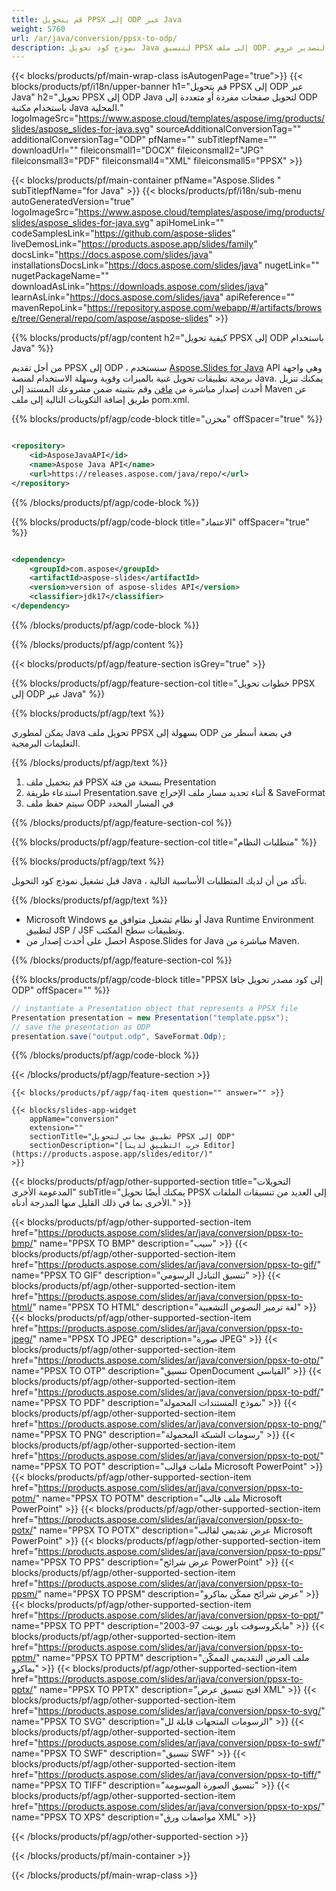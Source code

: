 ```yaml
---
title: قم بتحويل PPSX إلى ODP عبر Java
weight: 5760
url: /ar/java/conversion/ppsx-to-odp/ 
description: نموذج كود تحويل Java لتنسيق PPSX إلى ملف ODP. استخدم رمز المثال هذا لتصدير عروض PowerPoint & OpenOffice التقديمية إلى ODP داخل أي تطبيق يستند إلى Web أو Desktop Java.
---
```


{{< blocks/products/pf/main-wrap-class isAutogenPage="true">}}
{{< blocks/products/pf/i18n/upper-banner h1="قم بتحويل PPSX إلى ODP عبر Java" h2="تحويل PPSX إلى ODP Java لتحويل صفحات مفردة أو متعددة إلى ODP باستخدام مكتبة Java المحلية." logoImageSrc="https://www.aspose.cloud/templates/aspose/img/products/slides/aspose_slides-for-java.svg" sourceAdditionalConversionTag="" additionalConversionTag="ODP" pfName="" subTitlepfName="" downloadUrl="" fileiconsmall1="DOCX" fileiconsmall2="JPG" fileiconsmall3="PDF" fileiconsmall4="XML" fileiconsmall5="PPSX" >}}

{{< blocks/products/pf/main-container pfName="Aspose.Slides " subTitlepfName="for Java" >}}
{{< blocks/products/pf/i18n/sub-menu autoGeneratedVersion="true" logoImageSrc="https://www.aspose.cloud/templates/aspose/img/products/slides/aspose_slides-for-java.svg" apiHomeLink="" codeSamplesLink="https://github.com/aspose-slides" liveDemosLink="https://products.aspose.app/slides/family" docsLink="https://docs.aspose.com/slides/java" installationsDocsLink="https://docs.aspose.com/slides/java" nugetLink="" nugetPackageName="" downloadAsLink="https://downloads.aspose.com/slides/java" learnAsLink="https://docs.aspose.com/slides/java" apiReference="" mavenRepoLink="https://repository.aspose.com/webapp/#/artifacts/browse/tree/General/repo/com/aspose/aspose-slides" >}}

{{% blocks/products/pf/agp/content h2="كيفية تحويل PPSX إلى ODP باستخدام Java" %}}

 من أجل تقديم PPSX إلى ODP ، سنستخدم
 [Aspose.Slides for Java](https://products.aspose.com/slides/ar/java)
 API وهي واجهة برمجة تطبيقات تحويل غنية بالميزات وقوية وسهلة الاستخدام لمنصة Java. يمكنك تنزيل أحدث إصدار مباشرة من
 [مافن](https://repository.aspose.com/webapp/#/artifacts/browse/tree/General/repo/com/aspose/aspose-slides)
 وقم بتثبيته ضمن مشروعك المستند إلى Maven عن طريق إضافة التكوينات التالية إلى ملف pom.xml.

{{% blocks/products/pf/agp/code-block title="مخزن" offSpacer="true" %}}

```xml

<repository>
    <id>AsposeJavaAPI</id>
    <name>Aspose Java API</name>
    <url>https://releases.aspose.com/java/repo/</url>
</repository>

```

{{% /blocks/products/pf/agp/code-block %}}

{{% blocks/products/pf/agp/code-block title="الاعتماد" offSpacer="true" %}}

```xml

<dependency>
    <groupId>com.aspose</groupId>
    <artifactId>aspose-slides</artifactId>
    <version>version of aspose-slides API</version>
    <classifier>jdk17</classifier>
</dependency>
```

{{% /blocks/products/pf/agp/code-block %}}

{{% /blocks/products/pf/agp/content %}}

{{< blocks/products/pf/agp/feature-section isGrey="true" >}}

{{% blocks/products/pf/agp/feature-section-col title="خطوات تحويل PPSX إلى ODP عبر Java" %}}

{{% blocks/products/pf/agp/text %}}

 يمكن لمطوري Java تحويل ملف PPSX بسهولة إلى ODP في بضعة أسطر من التعليمات البرمجية.

{{% /blocks/products/pf/agp/text %}}

1. قم بتحميل ملف PPSX بنسخة من فئة Presentation
1. استدعاء طريقة Presentation.save أثناء تحديد مسار ملف الإخراج & SaveFormat
1. سيتم حفظ ملف ODP في المسار المحدد

{{% /blocks/products/pf/agp/feature-section-col %}}

{{% blocks/products/pf/agp/feature-section-col title="متطلبات النظام" %}}

{{% blocks/products/pf/agp/text %}}

 قبل تشغيل نموذج كود التحويل Java ، تأكد من أن لديك المتطلبات الأساسية التالية.

{{% /blocks/products/pf/agp/text %}}

- Microsoft Windows أو نظام تشغيل متوافق مع Java Runtime Environment لتطبيق JSP / JSF وتطبيقات سطح المكتب.
- احصل على أحدث إصدار من Aspose.Slides for Java مباشرة من Maven.

{{% /blocks/products/pf/agp/feature-section-col %}}

{{% blocks/products/pf/agp/code-block title="PPSX إلى كود مصدر تحويل جافا ODP" offSpacer="" %}}

```cs
// instantiate a Presentation object that represents a PPSX file
Presentation presentation = new Presentation("template.ppsx");
// save the presentation as ODP
presentation.save("output.odp", SaveFormat.Odp);   

```

{{% /blocks/products/pf/agp/code-block %}}

{{< /blocks/products/pf/agp/feature-section >}}

    {{< blocks/products/pf/agp/faq-item question="" answer="" >}}
 

<!-- aboutfile Starts -->

<!-- aboutfile Ends -->

    {{< blocks/slides-app-widget 
        appName="conversion"
        extension=""
        sectionTitle="تطبيق مجاني لتحويل PPSX إلى ODP" 
        sectionDescription="[جرب التطبيق لدينا Editor](https://products.aspose.app/slides/editor/)" 
    >}}
    
{{< blocks/products/pf/agp/other-supported-section title="التحويلات المدعومة الأخرى" subTitle="يمكنك أيضًا تحويل PPSX إلى العديد من تنسيقات الملفات الأخرى بما في ذلك القليل منها المدرجة أدناه." >}}

{{< blocks/products/pf/agp/other-supported-section-item href="https://products.aspose.com/slides/ar/java/conversion/ppsx-to-bmp/" name="PPSX TO BMP" description="سيب" >}}
{{< blocks/products/pf/agp/other-supported-section-item href="https://products.aspose.com/slides/ar/java/conversion/ppsx-to-gif/" name="PPSX TO GIF" description="تنسيق التبادل الرسومي" >}}
{{< blocks/products/pf/agp/other-supported-section-item href="https://products.aspose.com/slides/ar/java/conversion/ppsx-to-html/" name="PPSX TO HTML" description="لغة ترميز النصوص التشعبية" >}}
{{< blocks/products/pf/agp/other-supported-section-item href="https://products.aspose.com/slides/ar/java/conversion/ppsx-to-jpeg/" name="PPSX TO JPEG" description="صورة JPEG" >}}
{{< blocks/products/pf/agp/other-supported-section-item href="https://products.aspose.com/slides/ar/java/conversion/ppsx-to-otp/" name="PPSX TO OTP" description="تنسيق OpenDocument القياسي" >}}
{{< blocks/products/pf/agp/other-supported-section-item href="https://products.aspose.com/slides/ar/java/conversion/ppsx-to-pdf/" name="PPSX TO PDF" description="نموذج المستندات المحمولة" >}}
{{< blocks/products/pf/agp/other-supported-section-item href="https://products.aspose.com/slides/ar/java/conversion/ppsx-to-png/" name="PPSX TO PNG" description="رسومات الشبكة المحمولة" >}}
{{< blocks/products/pf/agp/other-supported-section-item href="https://products.aspose.com/slides/ar/java/conversion/ppsx-to-pot/" name="PPSX TO POT" description="ملفات قوالب Microsoft PowerPoint" >}}
{{< blocks/products/pf/agp/other-supported-section-item href="https://products.aspose.com/slides/ar/java/conversion/ppsx-to-potm/" name="PPSX TO POTM" description="ملف قالب Microsoft PowerPoint" >}}
{{< blocks/products/pf/agp/other-supported-section-item href="https://products.aspose.com/slides/ar/java/conversion/ppsx-to-potx/" name="PPSX TO POTX" description="عرض تقديمي لقالب Microsoft PowerPoint" >}}
{{< blocks/products/pf/agp/other-supported-section-item href="https://products.aspose.com/slides/ar/java/conversion/ppsx-to-pps/" name="PPSX TO PPS" description="عرض شرائح PowerPoint" >}}
{{< blocks/products/pf/agp/other-supported-section-item href="https://products.aspose.com/slides/ar/java/conversion/ppsx-to-ppsm/" name="PPSX TO PPSM" description="عرض شرائح ممكّن بماكرو" >}}
{{< blocks/products/pf/agp/other-supported-section-item href="https://products.aspose.com/slides/ar/java/conversion/ppsx-to-ppt/" name="PPSX TO PPT" description="مايكروسوفت باور بوينت 97-2003" >}}
{{< blocks/products/pf/agp/other-supported-section-item href="https://products.aspose.com/slides/ar/java/conversion/ppsx-to-pptm/" name="PPSX TO PPTM" description="ملف العرض التقديمي الممكّن بماكرو" >}}
{{< blocks/products/pf/agp/other-supported-section-item href="https://products.aspose.com/slides/ar/java/conversion/ppsx-to-pptx/" name="PPSX TO PPTX" description="افتح تنسيق عرض XML" >}}
{{< blocks/products/pf/agp/other-supported-section-item href="https://products.aspose.com/slides/ar/java/conversion/ppsx-to-svg/" name="PPSX TO SVG" description="الرسومات المتجهات قابلة لل" >}}
{{< blocks/products/pf/agp/other-supported-section-item href="https://products.aspose.com/slides/ar/java/conversion/ppsx-to-swf/" name="PPSX TO SWF" description="تنسيق SWF" >}}
{{< blocks/products/pf/agp/other-supported-section-item href="https://products.aspose.com/slides/ar/java/conversion/ppsx-to-tiff/" name="PPSX TO TIFF" description="تنسيق الصورة الموسومة" >}}
{{< blocks/products/pf/agp/other-supported-section-item href="https://products.aspose.com/slides/ar/java/conversion/ppsx-to-xps/" name="PPSX TO XPS" description="مواصفات ورق XML" >}}

{{< /blocks/products/pf/agp/other-supported-section >}}

{{< /blocks/products/pf/main-container >}}
    
{{< /blocks/products/pf/main-wrap-class >}}